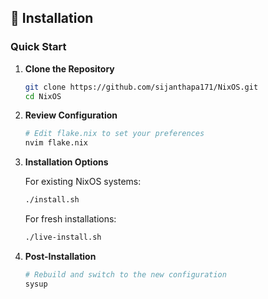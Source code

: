 ## 🚀 Installation

### Quick Start

1. **Clone the Repository**
   ```bash
   git clone https://github.com/sijanthapa171/NixOS.git
   cd NixOS
   ```

2. **Review Configuration**
   ```bash
   # Edit flake.nix to set your preferences
   nvim flake.nix
   ```

3. **Installation Options**

   For existing NixOS systems:
   ```bash
   ./install.sh
   ```

   For fresh installations:
   ```bash
   ./live-install.sh
   ```

4. **Post-Installation**
   ```bash
   # Rebuild and switch to the new configuration
   sysup
   ```
  
